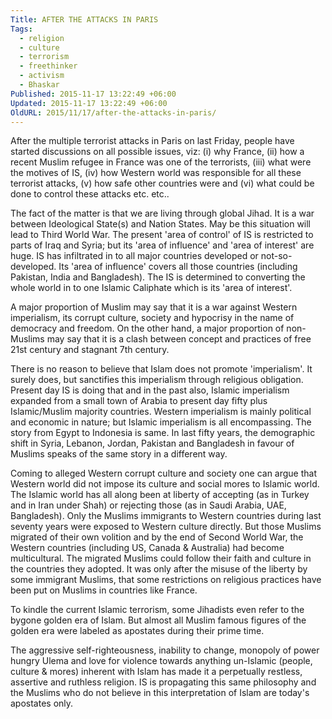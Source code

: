```yaml
---
Title: AFTER THE ATTACKS IN PARIS
Tags:
  - religion
  - culture
  - terrorism
  - freethinker
  - activism
  - Bhaskar
Published: 2015-11-17 13:22:49 +06:00
Updated: 2015-11-17 13:22:49 +06:00
OldURL: 2015/11/17/after-the-attacks-in-paris/
---
```


After the multiple terrorist attacks in Paris on last Friday, people have started discussions on all possible issues, viz: (i) why France, (ii) how a recent Muslim refugee in France was one of the terrorists, (iii) what were the motives of IS, (iv) how Western world was responsible for all these terrorist attacks, (v) how safe other countries were and (vi) what could be done to control these attacks etc. etc.. 

The fact of the matter is that we are living through global Jihad. It is a war between Ideological State(s) and Nation States. May be this situation will lead to Third World War. The present 'area of control' of IS is restricted to parts of Iraq and Syria; but its 'area of influence' and 'area of interest' are huge. IS has infiltrated in to all major countries developed or not-so-developed. Its 'area of influence' covers all those countries (including Pakistan, India and Bangladesh). The IS is determined to converting the whole world in to one Islamic Caliphate which is its 'area of interest'. 

A major proportion of Muslim may say that it is a war against Western imperialism, its corrupt culture, society and hypocrisy in the name of democracy and freedom. On the other hand, a major proportion of non-Muslims may say that it is a clash between concept and practices of free 21st century and stagnant 7th century.

There is no reason to believe that Islam does not promote 'imperialism'. It surely does, but sanctifies this imperialism through religious obligation. Present day IS is doing that and in the past also, Islamic imperialism expanded from a small town of Arabia to present day fifty plus Islamic/Muslim majority countries. Western imperialism is mainly political and economic in nature; but Islamic imperialism is all encompassing. The story from Egypt to Indonesia is same. In last fifty years, the demographic shift in Syria, Lebanon, Jordan, Pakistan and Bangladesh in favour of Muslims speaks of the same story in a different way.

Coming to alleged Western corrupt culture and society one can argue that Western world did not impose its culture and social mores to Islamic world. The Islamic world has all along been at liberty of accepting (as in Turkey and in Iran under Shah) or rejecting those (as in Saudi Arabia, UAE, Bangladesh). Only the Muslims immigrants to Western countries during last seventy years were exposed to Western culture directly. But those Muslims migrated of their own volition and by the end of Second World War, the Western countries (including US, Canada &amp; Australia) had become multicultural. The migrated Muslims could follow their faith and culture in the countries they adopted. It was only after the misuse of the liberty by some immigrant Muslims, that some restrictions on religious practices have been put on Muslims in countries like France. 

To kindle the current Islamic terrorism, some Jihadists even refer to the bygone golden era of Islam. But almost all Muslim famous figures of the golden era were labeled as apostates during their prime time.  

The aggressive self-righteousness, inability to change, monopoly of power hungry Ulema and love for violence towards anything un-Islamic (people, culture &amp; mores) inherent with Islam has made it a perpetually restless, assertive and ruthless religion. IS is propagating this same philosophy and the Muslims who do not believe in this interpretation of Islam are today's apostates only. 

